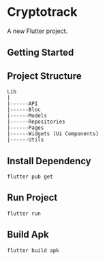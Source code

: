# Cryptotrack

A new Flutter project.

## Getting Started

Project Structure
--
```
Lib
|
|------API
|------Bloc
|------Models
|------Repositories
|------Pages
|------Widgets (Ui Components)
|------Utils
```

Install Dependency
---
```
flutter pub get
```

Run Project
---
```
flutter run
```

Build Apk
---
```
flutter build apk
```
